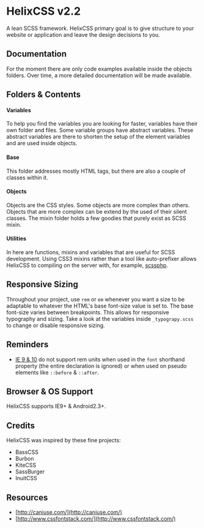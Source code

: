 
# HelixCSS v2.2

A lean SCSS framework. HelixCSS primary goal is to give structure to your website or application and
leave the design decisions to you.

## Documentation

For the moment there are only code examples available inside the objects folders. Over time, a more
detailed documentation will be made available.

## Folders & Contents

#### Variables

To help you find the variables you are looking for faster, variables have their own folder and files.
Some variable groups have abstract variables. These abstract variables are there to shorten the setup
of the element variables and are used inside objects.

#### Base

This folder addresses mostly HTML tags, but there are also a couple of classes within it.

#### Objects

Objects are the CSS styles. Some objects are more complex than others. Objects that are more complex
can be extend by the used of their silent classes. The mixin folder holds a few goodies that purely
exist as SCSS mixin.

#### Utilities

In here are functions, mixins and variables that are useful for SCSS development. Using CSS3 mixins
rather than a tool like auto-prefixer allows HelixCSS to compiling on the server with, for example,
[scssphp](http://leafo.net/scssphp/).

## Responsive Sizing

Throughout your project, use `rem` or `em` whenever you want a size to be adaptable to whatever the
HTML's base font-size value is set to. The base font-size varies between breakpoints. This allows for
responsive typography and sizing. Take a look at the variables inside `_typograpy.scss` to change or
disable responsive sizing.

## Reminders

- [IE 9 & 10](http://caniuse.com/#search=rem) do not support rem units when used in the `font`
  shorthand property (the entire declaration is ignored) or when used on pseudo elements like
  `::before` & `::after`.

## Browser & OS Support

HelixCSS supports IE9+ & Android2.3+.

## Credits

HelixCSS was inspired by these fine projects:
- BassCSS
- Burbon
- KiteCSS
- SassBurger
- InuitCSS

## Resources

- [http://caniuse.com/](http://caniuse.com/)
- [http://www.cssfontstack.com/](http://www.cssfontstack.com/)
